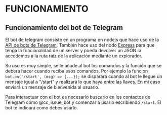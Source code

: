 # FUNCIONAMIENTO
## Funcionamiento del bot de Telegram

El bot de telegram consiste en un programa en nodejs que hace uso de la [API de bots de Telegram](https://github.com/mullwar/telebot). También hace uso del nodo [Express](https://expressjs.com/es/) para que tenga la funcionalidad de un server y pueda devolver un JSON si accedemos a la ruta raíz de la aplicación mediante un explorador.

Su uso es muy simple, se le añade al bot los comandos y la función que se deberá hacer cuando reciba esos comandos. Por ejemplo la funcion `bot.on('/start', (msg) => {...});` se disparará cuando al bot le llegue un mensaje igual a "/start" y realizará lo que haya entre las llaves. En mi caso enviará un mensaje de bienvenida al usuario.

Para interactuar con el bot es necesario buscarlo en los contactos de Telegram como @cc_issue_bot y comenzar a usarlo escribiendo `/start`. El bot te indicará como debes usarlo.

